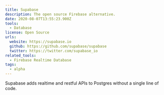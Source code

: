 ```yaml
---
title: Supabase
description: The open source Firebase alternative.
date: 2020-08-07T13:55:23.900Z
tools:
  - Database
license: Open Source
urls:
  website: https://supabase.io
  github: https://github.com/supabase/supabase
  twitter: https://twitter.com/supabase_io
related_tools:
  - Firebase Realtime Database
tags:
  - alpha
---
```

Supabase adds realtime and restful APIs to Postgres without a single line of code.